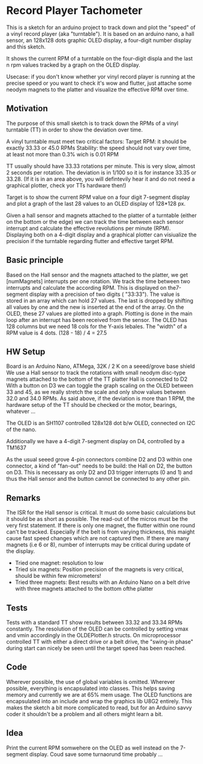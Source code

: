 # Record Player Tachometer

This is a sketch for an arduino project to track down and plot the "speed" of a vinyl record player (aka "turntable").
It is based on an arduino nano, a hall sensor, an 128x128 dots graphic OLED display, a four-digit number display and this sketch.

It shows the current RPM of a turntable on the four-digit displa and the last n rpm values tracked by a graph on the OLED display.

Usecase: if you don't know whether yor vinyl record player is running at the precise speed or you want to check it's wow and flutter,
just attache some neodym magnets to the platter and visualize the effective RPM over time.

## Motivation

   The purpose of this small sketch is to track down the RPMs of a vinyl turntable (TT) in order to show the deviation over time.
   
  A vinyl turntable must meet two critical factors:
  Target RPM: it should be exactly 33.33 or 45.0 RPMs
  Stability:  the speed should not vary over time, at least not more than 0.3% wich is 0.01 RPM

   TT usually should have 33.33 rotations per minute. This is very slow, almost 2 seconds per rotation.
   The deviation is in 1/100 so it is for instance 33.35 or 33.28. 
   (If it is in an area above, you will defintevily hear it and do not need a graphical plotter, check yor TTs hardware then!)

   Target is to show the current RPM value on a four digit 7-segment display and plot a graph of the last 28 values to an OLED display of 128*128 px.
 
   Given a hall sensor and magnets attached to the platter of a turntable (either on the bottom or the edge) we can track the time between each sensor interrupt and calculate the
   effective revolutions per minute (RPM). Displaying both on a 4-digit display and a graphical plotter can visiualize the precision if the turntable regarding 
   flutter and effective target RPM.
   
## Basic principle

   Based on the Hall sensor and the magnets attached to the platter, we get [numMagnets] interrupts per one rotation. We track the time between two interrupts and calculate the according RPM. 
   This is displayed
   on the7-segment display with a precision of two digits ( "33:33"). The value is stored in an array which can hold 27 values. The last is dropped by shifting all values by one 
   and the new is inserted at the end of the array. On the OLED, these 27 values are plotted into a graph. Plotting is done in the main loop after an interrupt has been received from the sensor.
   The OLED has 128 columns but we need 18 cols for the Y-axis lebales. The "width" of a RPM value is 4 dots. (128 - 18) / 4 = 27.5

## HW Setup

   Board is an Arduino Nano, ATMega, 32K / 2 K on a seeed/grove base shield
   We use a Hall sensor to track the rotations with small neodym disc-type magnets attached to the bottom of the TT platter
   Hall is connected to D2
   With a button on D3 we can toggle the graph scaling on the OLED between 33 and 45, as we really stretch the scale and only show values between 32.0 and 34.0 RPMs. As said above, if
   the deviation is more than 1 RPM, the hardware setup of the TT should be checked or the motor, bearings, whatever ...
   
   The OLED is an SH1107 controlled 128x128 dot b/w OLED, connected on I2C of the nano.
   
   Additionally we have a 4-digit 7-segment display on D4, controlled by a TM1637
   
   As the usual seeed grove 4-pin connectors combine D2 and D3 within one connector, a kind of "fan-out" needs to be build: the Hall on D2, the button on D3. 
   This is necessary as only D2 and D3 trigger interrupts (0 and 1) and thus the Hall sensor and the button cannot be connected to any other pin.
   
 ## Remarks
   
   The ISR for the Hall sensor is critical. It must do some basic calculations but it should be as short as possible. The read-out of the micros must be the very first statement.
   If there is only one magnet, the flutter within one round can't be tracked. Especially if the belt is from varying thickness, this maight cause fast speed changes which are not captured then.
   If there are many magnets (i.e 6 or 8), number of interrupts may be critical during update of the display.
   * Tried one magnet: resolution to low
   * Tried six magnets: Position precision of the magnets is very critical, should be within few micrometers!
   * Tried three magnets: Best results with an Arduino Nano on a belt drive with three magnets attached to the bottom ofthe platter
   
##  Tests
 
   Tests with a standard TT show results between 33.32 and 33.34 RPMs constantly. The resolution of the OLED can be controlled by setting vmax and vmin accordingly in the OLDEPlotter.h structs.
   On microprocessor controlled TT with either a direct drive or a belt drive, the "swing-in phase" during start can nicely be seen until the target speed has been reached.
   
## Code
 
   Wherever possible, the use of global variables is omitted. Wherever possible, everything is encapsulated into classes. This helps saving memory and currently we are at 65% mem usage.
   The OLED functions are encapsulated into an include and wrap the graphics lib U8G2 entirely.
   This makes the sketch a bit more complicated to read, but for an Arduino savvy coder it shouldn't be a problem and all others might learn a bit.
   
## Idea
 
   Print the current RPM somwehere on the OLED as well instead on the 7-segment display. Coud save some turnaorund time probably ...
  